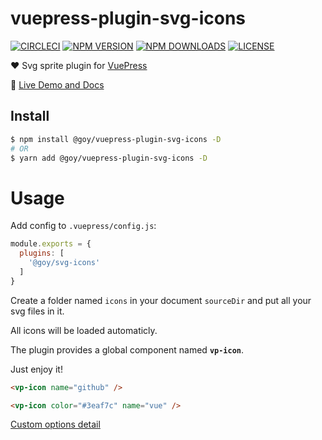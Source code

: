 # vuepress-plugin-svg-icons

[![CIRCLECI](https://img.shields.io/circleci/project/ntnyq/vuepress-plugin-svg-icons/master.svg?logo=circleci)](https://circleci.com/gh/ntnyq/vuepress-plugin-svg-icons)
[![NPM VERSION](https://img.shields.io/npm/v/@goy/vuepress-plugin-svg-icons.svg)](https://www.npmjs.com/package/@goy/vuepress-plugin-svg-icons)
[![NPM DOWNLOADS](https://img.shields.io/npm/dy/@goy/vuepress-plugin-svg-icons.svg)](https://www.npmjs.com/package/@goy/vuepress-plugin-svg-icons)
[![LICENSE](https://img.shields.io/github/license/ntnyq/vuepress-plugin-svg-icons.svg)](https://github.com/ntnyq/vuepress-plugin-svg-icons/blob/master/LICENSE)

:heart: Svg sprite plugin for [VuePress](https://vuepress.vuejs.org)

:book: [Live Demo and Docs](https://vp-icon.goyfe.com)

## Install

``` bash
$ npm install @goy/vuepress-plugin-svg-icons -D
# OR
$ yarn add @goy/vuepress-plugin-svg-icons -D
```

# Usage

Add config to `.vuepress/config.js`:

``` js
module.exports = {
  plugins: [
    '@goy/svg-icons'
  ]
}
```

Create a folder named `icons` in your document `sourceDir` and put all your svg files in it.

All icons will be loaded automaticly. 

The plugin provides a global component named __`vp-icon`__. 

Just enjoy it!

``` markdown
<vp-icon name="github" />

<vp-icon color="#3eaf7c" name="vue" />
```

[Custom options detail](https://vp-icon.goyfe.com/guide)
